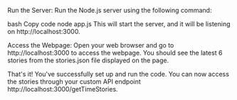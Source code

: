 Run the Server:
Run the Node.js server using the following command:

bash
Copy code
node app.js
This will start the server, and it will be listening on http://localhost:3000.

Access the Webpage:
Open your web browser and go to http://localhost:3000 to access the webpage. You should see the latest 6 stories from the stories.json file displayed on the page.

That's it! You've successfully set up and run the code. You can now access the stories through your custom API endpoint http://localhost:3000/getTimeStories.
